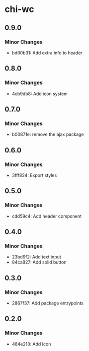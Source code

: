 # chi-wc

## 0.9.0

### Minor Changes

- bd00b31: Add extra info to header

## 0.8.0

### Minor Changes

- 4cb9db8: Add icon system

## 0.7.0

### Minor Changes

- b00871e: remove the ajax package

## 0.6.0

### Minor Changes

- 3fff834: Export styles

## 0.5.0

### Minor Changes

- cdd59c4: Add header component

## 0.4.0

### Minor Changes

- 23bd9f2: Add text input
- 84ca827: Add solid button

## 0.3.0

### Minor Changes

- 2867f37: Add package entrypoints

## 0.2.0

### Minor Changes

- 484e213: Add Icon
